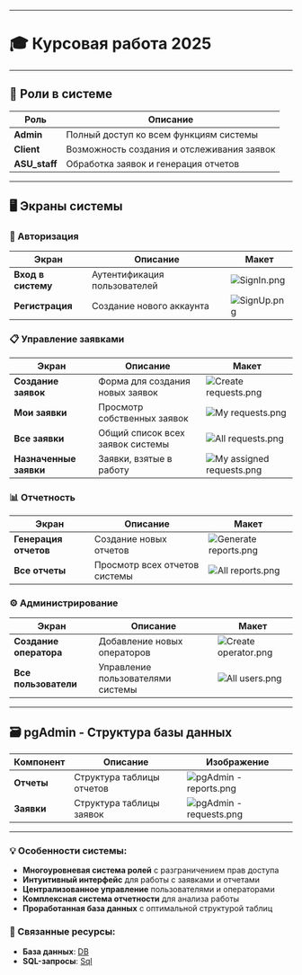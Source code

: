 
___
# 🎓 Курсовая работа 2025

---

## 👥 Роли в системе

| Роль          | Описание                                   |
| ------------- | ------------------------------------------ |
| **Admin**     | Полный доступ ко всем функциям системы     |
| **Client**    | Возможность создания и отслеживания заявок |
| **ASU_staff** | Обработка заявок и генерация отчетов       |

---

## 🖥️ Экраны системы

### 🔐 Авторизация
| Экран              | Описание                     | Макет                     |
| ------------------ | ---------------------------- | ------------------------- |
| **Вход в систему** | Аутентификация пользователей | ![SignIn.png](SignIn.png) |
| **Регистрация**    | Создание нового аккаунта     | ![SignUp.png](SignUp.png) |

### 📋 Управление заявками
| Экран                  | Описание                         | Макет                                                     |
| ---------------------- | -------------------------------- | --------------------------------------------------------- |
| **Создание заявок**    | Форма для создания новых заявок  | ![Create requests.png](Create%20requests.png)             |
| **Мои заявки**         | Просмотр собственных заявок      | ![My requests.png](My%20requests.png)                     |
| **Все заявки**         | Общий список всех заявок системы | ![All requests.png](All%20requests.png)                   |
| **Назначенные заявки** | Заявки, взятые в работу          | ![My assigned requests.png](My%20assigned%20requests.png) |

### 📊 Отчетность
| Экран                 | Описание                      | Макет                                           |
| --------------------- | ----------------------------- | ----------------------------------------------- |
| **Генерация отчетов** | Создание новых отчетов        | ![Generate reports.png](Generate%20reports.png) |
| **Все отчеты**        | Просмотр всех отчетов системы | ![All reports.png](All%20reports.png)           |

### ⚙️ Администрирование
| Экран                  | Описание                          | Макет                                         |
| ---------------------- | --------------------------------- | --------------------------------------------- |
| **Создание оператора** | Добавление новых операторов       | ![Create operator.png](Create%20operator.png) |
| **Все пользователи**   | Управление пользователями системы | ![All users.png](All%20users.png)             |

---

## 🗃️ pgAdmin - Структура базы данных

| Компонент  | Описание                  | Изображение                                           |
| ---------- | ------------------------- | ----------------------------------------------------- |
| **Отчеты** | Структура таблицы отчетов | ![pgAdmin - reports.png](pgAdmin%20-%20reports.png)   |
| **Заявки** | Структура таблицы заявок  | ![pgAdmin - requests.png](pgAdmin%20-%20requests.png) |

---

### 💡 Особенности системы:
- **Многоуровневая система ролей** с разграничением прав доступа
- **Интуитивный интерфейс** для работы с заявками и отчетами
- **Централизованное управление** пользователями и операторами
- **Комплексная система отчетности** для анализа работы
- **Проработанная база данных** с оптимальной структурой таблиц

### 🔗 Связанные ресурсы:
- **База данных**: [DB](DB)
- **SQL-запросы**: [Sql](Sql)


